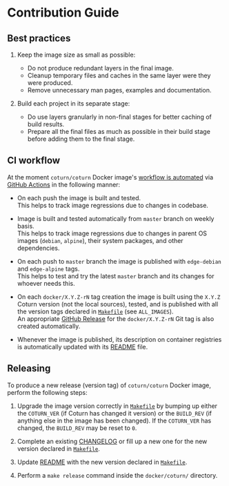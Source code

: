 Contribution Guide
==================




## Best practices

1. Keep the image size as small as possible:
    - Do not produce redundant layers in the final image.
    - Cleanup temporary files and caches in the same layer were they were produced.
    - Remove unnecessary man pages, examples and documentation.

2. Build each project in its separate stage:
    - Do use layers granularly in non-final stages for better caching of build results.
    - Prepare all the final files as much as possible in their build stage before adding them to the final stage.




## CI workflow

At the moment `coturn/coturn` Docker image's [workflow is automated][1] via [GitHub Actions] in the following manner:

- On each push the image is built and tested.  
  This helps to track image regressions due to changes in codebase.

- Image is built and tested automatically from `master` branch on weekly basis.  
  This helps to track image regressions due to changes in parent OS images (`debian`, `alpine`), their system packages, and other dependencies.

- On each push to `master` branch the image is published with `edge-debian` and `edge-alpine` tags.  
  This helps to test and try the latest `master` branch and its changes for whoever needs this.

- On each `docker/X.Y.Z-rN` tag creation the image is built using the `X.Y.Z` Coturn version (not the local sources), tested, and is published with all the version tags declared in [`Makefile`] (see `ALL_IMAGES`).  
  An appropriate [GitHub Release] for the `docker/X.Y.Z-rN` Git tag is also created automatically.

- Whenever the image is published, its description on container registries is automatically updated with its [README] file.




## Releasing

To produce a new release (version tag) of `coturn/coturn` Docker image, perform the following steps:

1. Upgrade the image version correctly in [`Makefile`] by bumping up either the `COTURN_VER` (if Coturn has changed it version) or the `BUILD_REV` (if anything else in the image has been changed). If the `COTURN_VER` has changed, the `BUILD_REV` may be reset to `0`.

2. Complete an existing [CHANGELOG] or fill up a new one for the new version declared in [`Makefile`].

3. Update [README] with the new version declared in [`Makefile`].

4. Perform a `make release` command inside the `docker/coturn/` directory.





[CHANGELOG]: https://github.com/coturn/coturn/blob/master/docker/coturn/CHANGELOG.md
[GitHub Actions]: https://docs.github.com/actions
[GitHub Release]: https://github.com/coturn/coturn/releases
[README]: https://github.com/coturn/coturn/blob/master/docker/coturn/README.md

[`Makefile`]: https://github.com/coturn/coturn/blob/master/docker/coturn/Makefile

[1]: https://github.com/coturn/coturn/blob/master/.github/workflows/docker.yml
